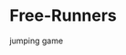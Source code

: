 <h1>Free-Runners</h1>
</p>jumping game</p>
<img scre="url"https://drive.google.com/file/d/1N3hX1Z-p62eBWdHASHuQQ6TTO2DhArnG/view>
